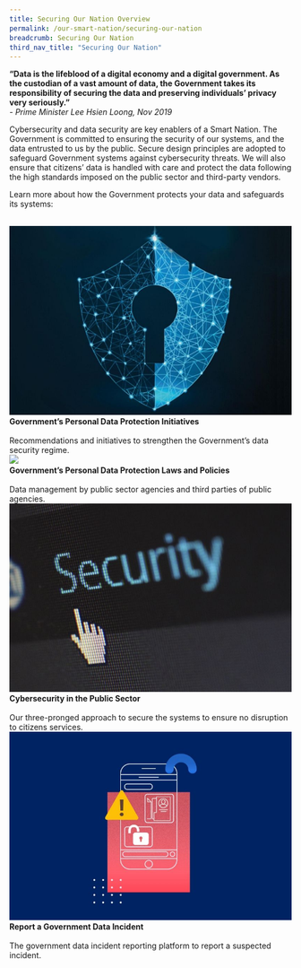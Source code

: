 ```yaml
---
title: Securing Our Nation Overview
permalink: /our-smart-nation/securing-our-nation
breadcrumb: Securing Our Nation
third_nav_title: "Securing Our Nation"
---
```

**“Data is the lifeblood of a digital economy and a digital government. As the custodian of a vast amount of data, the Government takes its responsibility of securing the data and preserving individuals’ privacy very seriously.”**<br>
*- Prime Minister Lee Hsien Loong, Nov 2019*


Cybersecurity and data security are key enablers of a Smart Nation. The Government is committed to ensuring the security of our systems, and the data entrusted to us by the public. Secure design principles are adopted to safeguard Government systems against cybersecurity threats. We will also ensure that citizens’ data is handled with care and protect the data following the high standards imposed on the public sector and third-party vendors.

Learn more about how the Government protects your data and safeguards its systems: 

<br>
<div class="row">  
  <div class="column-c" > 
    <a href="https://www.smartnation.gov.sg/what-is-smart-nation/initiatives/Strategic-National-Projects/codex" target="_blank"><img src="/images/our-smart-nation/Govt-initatives.jpg"></a><br>
    <div class="header"><b>Government’s Personal Data Protection Initiatives</b></div><br>
    <div class="para">Recommendations and initiatives to strengthen the Government’s data security regime.</div>
  </div>
   <div class="column-c"> 
    <a href="https://www.smartnation.gov.sg/what-is-smart-nation/initiatives/Strategic-National-Projects/e-payments-1" target="_blank"><img src="//images/our-smart-nation/Govt-laws-policies.jpg"></a><br>       <div class="header"><b>Government’s Personal Data Protection Laws and Policies</b></div><br>
    <div class="para">Data management by public sector agencies and third parties of public agencies.</div>
  </div>
  <div class="column-c">  
    <a href="https://www.smartnation.gov.sg/what-is-smart-nation/initiatives/Strategic-National-Projects/lifesg-initiative" target="_blank"><img src="/images/our-smart-nation/cybersecurity-public.jpg"></a><br>
    <div class="header"><b>Cybersecurity in the Public Sector</b></div><br>
    <div class="para">Our three-pronged approach to secure the systems to ensure no disruption to citizens services.</div>
  </div>     
</div>
<div class="row">  
  <div class="column-c" > 
    <a href="https://www.smartnation.gov.sg/what-is-smart-nation/initiatives/Strategic-National-Projects/national-digital-identity-ndi" target="_blank"><img src="/images/our-smart-nation/report-data-incident.jpg"></a><br>
    <div class="header"><b>Report a Government Data Incident</b></div><br>
    <div class="para">The government data incident reporting platform to report a suspected incident.</div>
  </div>
</div>
